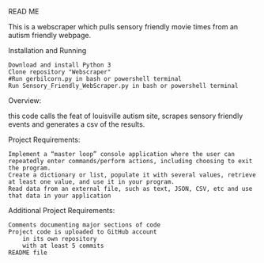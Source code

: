 READ ME

This is a webscraper which pulls sensory friendly movie times from an autism friendly webpage.

Installation and Running

    Download and install Python 3
    Clone repository "Webscraper"
    #Run gerbilcorn.py in bash or powershell terminal
    Run Sensory_Friendly_WebScraper.py in bash or powershell terminal

Overview:

this code calls the feat of louisville autism site, scrapes sensory friendly events and generates a csv of the results. 

Project Requirements:

    Implement a “master loop” console application where the user can repeatedly enter commands/perform actions, including choosing to exit the program.
    Create a dictionary or list, populate it with several values, retrieve at least one value, and use it in your program.
    Read data from an external file, such as text, JSON, CSV, etc and use that data in your application

Additional Project Requirements:

    Comments documenting major sections of code
    Project code is uploaded to GitHub account
        in its own repository
        with at least 5 commits
    README file
